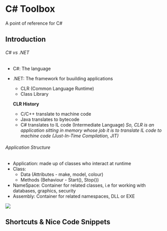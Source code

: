 # C# Toolbox 
A point of reference for C#

## Introduction
###### C# vs .NET
- C#: The language
- .NET: The framework for buuilding applications
  - CLR (Common Language Runtime)
  - Class Library
  
  __CLR History__
    - C/C++ translate to machine code
    - Java translates to bytecode
    - C# translates to IL code (Intermediate Language)
    _So, CLR is an application sitting in memory whose job it is to translate IL code to machine code (Just-In-Time Compilation, JIT)_
    
###### Application Structure
- Application: made up of classes who interact at runtime
- Class: 
  - Data (Attributes - make, model, colour)
  - Methods (Behaviour - Start(), Stop())
- NameSpace: Container for related classes, i.e for working with databases, graphics, security
- Assembly: Container for related namespaces, DLL or EXE

![](https://www.google.com/url?sa=i&source=images&cd=&ved=2ahUKEwi_867I3dzjAhU9SBUIHSpwAcwQjRx6BAgBEAU&url=https%3A%2F%2Fstackoverflow.com%2Fquestions%2F36033188%2Finstantiate-different-classes-with-the-same-name-namespace&psig=AOvVaw0K0VqtAa4wCdY2rD_qSwJG&ust=1564579044420883)
    

## Shortcuts & Nice Code Snippets


